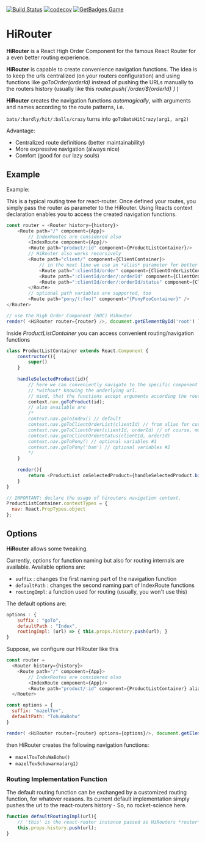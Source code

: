 [![Build Status](https://travis-ci.org/ohager/hirouter.svg?branch=master)](https://travis-ci.org/ohager/hirouter)
[![codecov](https://codecov.io/gh/ohager/hirouter/branch/master/graph/badge.svg)](https://codecov.io/gh/ohager/hirouter)
[![GetBadges Game](https://ohager-hirouter.getbadges.io/shield/company/ohager-hirouter/user/8773)](https://ohager-hirouter.getbadges.io/?ref=shield-player)

# HiRouter
__HiRouter__ is a React High Order Component for the famous React Router for a even better routing experience.

__HiRouter__ is capable to create convenience navigation functions.
The idea is to keep the urls centralized (on your routers configuration) and using
functions like _goToOrder(orderId)_ instead of pushing the URLs manually to the routers
history (usually like this _router.push(\`/order/${orderId}\`)_ )

__HiRouter__ creates the navigation functions _automagically_, with arguments and names according to the
route patterns, i.e.

`bats/:hardly/hit/:balls/crazy` turns into `goToBatsHitCrazy(arg1, arg2)`

Advantage:
 - Centralized route definitions (better maintainability)
 - More expressive navigation (always nice)
 - Comfort (good for our lazy souls)

## Example

Example:

This is a typical routing tree for react-router. Once defined your routes,
you simply pass the router as parameter to the HiRouter. 
Using Reacts context declaration enables you to access the created navigation functions. 

```js
const router = <Router history={history}>
    <Route path="/" component={App}>
        // IndexRoutes are considered also
        <IndexRoute component={App}/>
	    <Route path="product/:id" component={ProductListContainer}/>
	    // HiRouter also works recursively
	    <Route path="client/" component={ClientContainer}>
	        // in the next line we use an *alias* parameter for better naming
	        <Route path=":clientId/order" component={ClientOrderListContainer} alias="ClientOrderList" />	        
	        <Route path=":clientId/order/:orderId" component={ClientOrder} />	        
	        <Route path=":clientId/order/:orderId/status" component={ClientOrderStatus} />	        
	    </Route>
	    // optional path variables are supported, too
	    <Route path="pony/(:foo)" component="{PonyFooContainer}" />	    
</Router>

// use the High Order Component (HOC) HiRouter
render( <HiRouter router={router} />, document.getElementById('root') )
```

Inside _ProductListContainer_ you can access convenient routing/navigation functions

```js
class ProductListContainer extends React.Component {
	constructor(){
		super() 
	}
	
	handleSelectedProduct(id){
	    // here we can conveniently navigate to the specific component
	    // *without* knowing the underlying url.
	    // mind, that the functions accept arguments according the routes pattern
		context.nav.goToProduct(id);
		// also available are
		/*
		context.nav.goToIndex() // default		
		context.nav.goToClientOrderList(clientId) // from alias for customized naming
		context.nav.goToClientOrder(clientId, orderId) // of course, multiple args!
		context.nav.goToClientOrderStatus(clientId, orderId)		
		context.nav.goToPony() // optional variables #1		
		context.nav.goToPony('bam') // optional variables #2		
		*/
	}
	
	render(){
		return <ProductList onSelectedProduct={handleSelectedProduct.bind(this)} />
	}
}

// IMPORTANT: declare the usage of hirouters navigation context.
ProductListContainer.contextTypes = {
  nav: React.PropTypes.object
};

```


## Options

__HiRouter__ allows some tweaking. 

Currently, options for function naming but also for routing internals are available.
Available options are:

- `suffix` : changes the first naming part of the navigation function
- `defaultPath` : changes the second naming part of IndexRoute functions
- `routingImpl`: a function used for routing (usually, you won't use this)

The default options are:

```js
options : {
    suffix : "goTo",
    defaultPath : "Index",
    routingImpl: (url) => { this.props.history.push(url); }
}
```

Suppose, we configure our HiRouter like this


```js
const router = 
  <Router history={history}>
    <Route path="/" component={App}>
        // IndexRoutes are considered also
        <IndexRoute component={App}/>
	    <Route path="product/:id" component={ProductListContainer} alias="Schawarma"/>
  </Router>

const options = {
  suffix: "mazelTov",
  defaultPath: "TohuWaBohu"
}

render( <HiRouter router={router} options={options}/>, document.getElementById('root') );
```

then HiRouter creates the following navigation functions:

- `mazelTovTohuWaBohu()`
- `mazelTovSchawarma(arg1)`

### Routing Implementation Function

The default routing function can be exchanged by a customized routing function, for whatever reasons.
Its current default implementation simply pushes the url to the react-routers history - So, no rocket-science here. 

```javascript
function defaultRoutingImpl(url){
	// 'this' is the react-router instance passed as HiRouters *router* property
	this.props.history.push(url);
}
```